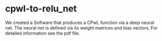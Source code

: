 # cpwl-to-relu_net

We created a Software that produces a CPwL function via a deep neural net. The neural net is defined via its weight matrices and bias vectors. For detailed information see the pdf file. 
